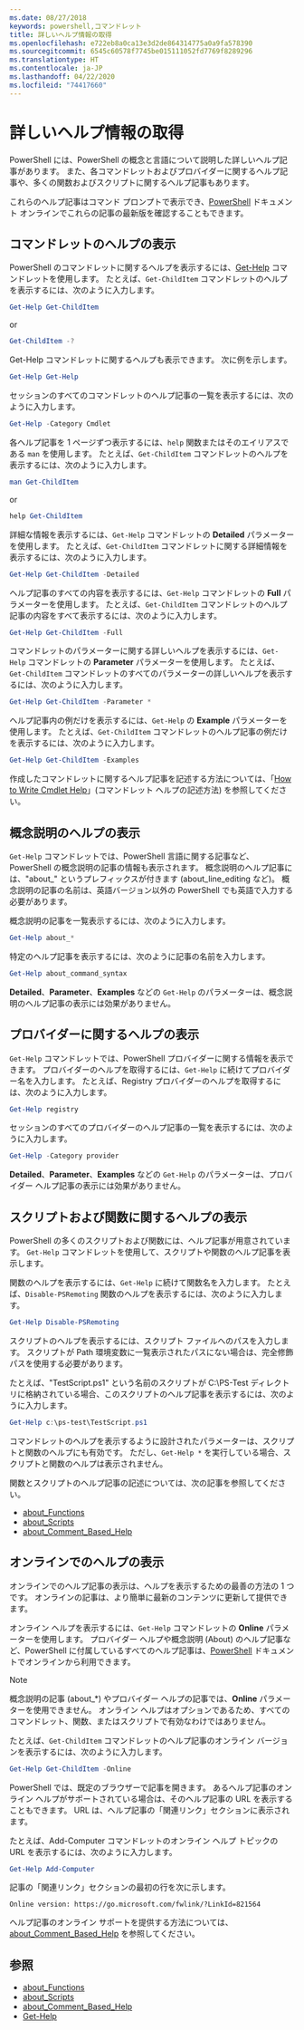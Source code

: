 ```yaml
---
ms.date: 08/27/2018
keywords: powershell,コマンドレット
title: 詳しいヘルプ情報の取得
ms.openlocfilehash: e722eb8a0ca13e3d2de864314775a0a9fa578390
ms.sourcegitcommit: 6545c60578f7745be015111052fd7769f8289296
ms.translationtype: HT
ms.contentlocale: ja-JP
ms.lasthandoff: 04/22/2020
ms.locfileid: "74417660"
---
```

# <a name="getting-detailed-help-information"></a>詳しいヘルプ情報の取得

PowerShell には、PowerShell の概念と言語について説明した詳しいヘルプ記事があります。 また、各コマンドレットおよびプロバイダーに関するヘルプ記事や、多くの関数およびスクリプトに関するヘルプ記事もあります。

これらのヘルプ記事はコマンド プロンプトで表示でき、[PowerShell](/powershell/scripting/overview) ドキュメント オンラインでこれらの記事の最新版を確認することもできます。

## <a name="getting-help-for-cmdlets"></a>コマンドレットのヘルプの表示

PowerShell のコマンドレットに関するヘルプを表示するには、[Get-Help](/powershell/module/microsoft.powershell.core/Get-Help) コマンドレットを使用します。 たとえば、`Get-ChildItem` コマンドレットのヘルプを表示するには、次のように入力します。

```powershell
Get-Help Get-ChildItem
```

or

```powershell
Get-ChildItem -?
```

Get-Help コマンドレットに関するヘルプも表示できます。 次に例を示します。

```powershell
Get-Help Get-Help
```

セッションのすべてのコマンドレットのヘルプ記事の一覧を表示するには、次のように入力します。

```powershell
Get-Help -Category Cmdlet
```

各ヘルプ記事を 1 ページずつ表示するには、`help` 関数またはそのエイリアスである `man` を使用します。
たとえば、`Get-ChildItem` コマンドレットのヘルプを表示するには、次のように入力します。

```powershell
man Get-ChildItem
```

or

```powershell
help Get-ChildItem
```

詳細な情報を表示するには、`Get-Help` コマンドレットの **Detailed** パラメーターを使用します。 たとえば、`Get-ChildItem` コマンドレットに関する詳細情報を表示するには、次のように入力します。

```powershell
Get-Help Get-ChildItem -Detailed
```

ヘルプ記事のすべての内容を表示するには、`Get-Help` コマンドレットの **Full** パラメーターを使用します。 たとえば、`Get-ChildItem` コマンドレットのヘルプ記事の内容をすべて表示するには、次のように入力します。

```powershell
Get-Help Get-ChildItem -Full
```

コマンドレットのパラメーターに関する詳しいヘルプを表示するには、`Get-Help` コマンドレットの **Parameter** パラメーターを使用します。 たとえば、`Get-ChildItem` コマンドレットのすべてのパラメーターの詳しいヘルプを表示するには、次のように入力します。

```powershell
Get-Help Get-ChildItem -Parameter *
```

ヘルプ記事内の例だけを表示するには、`Get-Help` の **Example** パラメーターを使用します。
たとえば、`Get-ChildItem` コマンドレットのヘルプ記事の例だけを表示するには、次のように入力します。

```powershell
Get-Help Get-ChildItem -Examples
```

作成したコマンドレットに関するヘルプ記事を記述する方法については、「[How to Write Cmdlet Help](/powershell/scripting/developer/help/writing-help-for-windows-powershell-cmdlets)」(コマンドレット ヘルプの記述方法) を参照してください。

## <a name="getting-conceptual-help"></a>概念説明のヘルプの表示

`Get-Help` コマンドレットでは、PowerShell 言語に関する記事など、PowerShell の概念説明の記事の情報も表示されます。 概念説明のヘルプ記事には、"about_" というプレフィックスが付きます (about_line_editing など)。 概念説明の記事の名前は、英語バージョン以外の PowerShell でも英語で入力する必要があります。

概念説明の記事を一覧表示するには、次のように入力します。

```powershell
Get-Help about_*
```

特定のヘルプ記事を表示するには、次のように記事の名前を入力します。

```powershell
Get-Help about_command_syntax
```

**Detailed**、**Parameter**、**Examples** などの `Get-Help` のパラメーターは、概念説明のヘルプ記事の表示には効果がありません。

## <a name="getting-help-about-providers"></a>プロバイダーに関するヘルプの表示

`Get-Help` コマンドレットでは、PowerShell プロバイダーに関する情報を表示できます。 プロバイダーのヘルプを取得するには、`Get-Help` に続けてプロバイダー名を入力します。 たとえば、Registry プロバイダーのヘルプを取得するには、次のように入力します。

```powershell
Get-Help registry
```

セッションのすべてのプロバイダーのヘルプ記事の一覧を表示するには、次のように入力します。

```powershell
Get-Help -Category provider
```

**Detailed**、**Parameter**、**Examples** などの `Get-Help` のパラメーターは、プロバイダー ヘルプ記事の表示には効果がありません。

## <a name="getting-help-about-scripts-and-functions"></a>スクリプトおよび関数に関するヘルプの表示

PowerShell の多くのスクリプトおよび関数には、ヘルプ記事が用意されています。 `Get-Help` コマンドレットを使用して、スクリプトや関数のヘルプ記事を表示します。

関数のヘルプを表示するには、`Get-Help` に続けて関数名を入力します。 たとえば、`Disable-PSRemoting` 関数のヘルプを表示するには、次のように入力します。

```powershell
Get-Help Disable-PSRemoting
```

スクリプトのヘルプを表示するには、スクリプト ファイルへのパスを入力します。 スクリプトが Path 環境変数に一覧表示されたパスにない場合は、完全修飾パスを使用する必要があります。

たとえば、"TestScript.ps1" という名前のスクリプトが C:\\PS-Test ディレクトリに格納されている場合、このスクリプトのヘルプ記事を表示するには、次のように入力します。

```powershell
Get-Help c:\ps-test\TestScript.ps1
```

コマンドレットのヘルプを表示するように設計されたパラメーターは、スクリプトと関数のヘルプにも有効です。 ただし、`Get-Help *` を実行している場合、スクリプトと関数のヘルプは表示されません。

関数とスクリプトのヘルプ記事の記述については、次の記事を参照してください。

- [about_Functions](/powershell/module/microsoft.powershell.core/about/about_functions)
- [about_Scripts](/powershell/module/microsoft.powershell.core/about/about_scripts)
- [about_Comment_Based_Help](/powershell/module/microsoft.powershell.core/about/about_comment_based_help)

## <a name="getting-help-online"></a>オンラインでのヘルプの表示

オンラインでのヘルプ記事の表示は、ヘルプを表示するための最善の方法の 1 つです。 オンラインの記事は、より簡単に最新のコンテンツに更新して提供できます。

オンライン ヘルプを表示するには、`Get-Help` コマンドレットの **Online** パラメーターを使用します。 プロバイダー ヘルプや概念説明 (About) のヘルプ記事など、PowerShell に付属しているすべてのヘルプ記事は、[PowerShell](/powershell/scripting/powershell-scripting) ドキュメントでオンラインから利用できます。

> [!NOTE]
> 概念説明の記事 (about_\*) やプロバイダー ヘルプの記事では、**Online** パラメーターを使用できません。
> オンライン ヘルプはオプションであるため、すべてのコマンドレット、関数、またはスクリプトで有効なわけではありません。

たとえば、`Get-ChildItem` コマンドレットのヘルプ記事のオンライン バージョンを表示するには、次のように入力します。

```powershell
Get-Help Get-ChildItem -Online
```

PowerShell では、既定のブラウザーで記事を開きます。 あるへルプ記事のオンライン ヘルプがサポートされている場合は、そのヘルプ記事の URL を表示することもできます。 URL は、ヘルプ記事の「関連リンク」セクションに表示されます。

たとえば、Add-Computer コマンドレットのオンライン ヘルプ トピックの URL を表示するには、次のように入力します。

```powershell
Get-Help Add-Computer
```

記事の「関連リンク」セクションの最初の行を次に示します。

```Output
Online version: https://go.microsoft.com/fwlink/?LinkId=821564
```

ヘルプ記事のオンライン サポートを提供する方法については、[about_Comment_Based_Help](/powershell/module/microsoft.powershell.core/about/about_comment_based_help) を参照してください。

## <a name="see-also"></a>参照

- [about_Functions](/powershell/module/microsoft.powershell.core/about/about_functions)
- [about_Scripts](/powershell/module/microsoft.powershell.core/about/about_scripts)
- [about_Comment_Based_Help](/powershell/module/microsoft.powershell.core/about/about_comment_based_help)
- [Get-Help](/powershell/module/microsoft.powershell.core/get-help)
